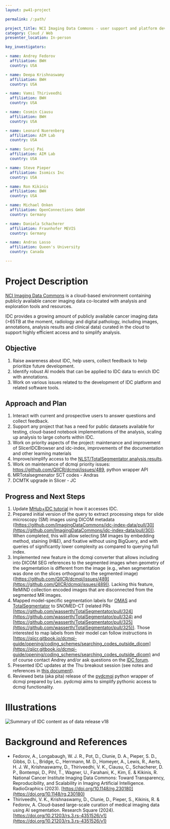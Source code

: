 ```yaml
---
layout: pw41-project

permalink: /:path/

project_title: NCI Imaging Data Commons - user support and platform development
category: Cloud / Web
presenter_location: In-person

key_investigators:

- name: Andrey Fedorov
  affiliation: BWH
  country: USA

- name: Deepa Krishnaswamy
  affiliation: BWH
  country: USA

- name: Vamsi Thiriveedhi
  affiliation: BWH
  country: USA

- name: Cosmin Ciausu
  affiliation: BWH
  country: USA

- name: Leonard Nuerenberg
  affiliation: AIM Lab
  country: USA

- name: Suraj Pai
  affiliation: AIM Lab
  country: USA

- name: Steve Pieper
  affiliation: Isomics Inc
  country: USA

- name: Ron Kikinis
  affiliation: BWH
  country: USA

- name: Michael Onken
  affiliation: OpenConnections GmbH
  country: Germany

- name: Daniela Schacherer
  affiliation: Fraunhofer MEVIS
  country: Germany

- name: Andras Lasso
  affiliation: Queen's University
  country: Canada

---
```


# Project Description

<!-- Add a short paragraph describing the project. -->


[NCI Imaging Data Commons](https://portal.imaging.datacommons.cancer.gov/explore/) is a cloud-based environment containing publicly available cancer imaging data co-located with analysis and exploration tools and resources.

IDC provides a growing amount of publicly available cancer imaging data (>65TB at the moment, radiology and digital pathology, including images, annotations, analysis results and clinical data) curated in the cloud to support highly efficient access and to simplify analysis.



## Objective

<!-- Describe here WHAT you would like to achieve (what you will have as end result). -->
1. Raise awareness about IDC, help users, collect feedback to help prioritize future development.
2. Identify robust AI models that can be applied to IDC data to enrich IDC with annotations.
3. Work on various issues related to the development of IDC platform and related software tools.

## Approach and Plan

<!-- Describe here HOW you would like to achieve the objectives stated above. -->

1. Interact with current and prospective users to answer questions and collect feedback.
2. Support any project that has a need for public datasets available for testing, cloud-based notebook implementations of the analysis, scaling up analysis to large cohorts within IDC.
3. Work on priority aspects of the project: maintenance and improvement of SlicerIDCBrowser and idc-index, improvements of the documentation and other learning materials
4. Improve/simplify access to the [NLST/TotalSegmentator analysis results](https://discourse.canceridc.dev/t/new-in-idc-v18-totalsegmentator-segmentations-and-radiomics-features-for-nlst-cts/582).
5. Work on maintenance of dcmqi priority issues: https://github.com/QIICR/dcmqi/issues/489, python wrapper API
6. MRTotalsegmenator SCT codes - Andras
7. DCMTK upgrade in Slicer - JC


## Progress and Next Steps

1. Update [MHub+IDC tutorial](https://github.com/MHubAI/examples/blob/main/notebooks/PW41_tutorial.ipynb) in how it accesses IDC.
1. Prepared initial version of the query to extract processing steps for slide microscopy (SM) images using DICOM metadata ([https://github.com/ImagingDataCommons/idc-index-data/pull/30](https://github.com/ImagingDataCommons/idc-index-data/pull/30)). When completed, this will allow selecting SM images by embedding method, staining (H&E), and fixative without using BigQuery, and with queries of significantly lower complexity as compared to querying full index.
2. Implemented new feature in the dcmqi converter that allows including into DICOM SEG references to the segmented images when geometry of the segmentation is different from the image (e.g., when segmentation was done on the slices orthogonal to the segmented image) ([https://github.com/QIICR/dcmqi/issues/489](https://github.com/QIICR/dcmqi/issues/489)). Lacking this feature, ReMIND collection encoded images that are disconnected from the segmented MR images.
3. Mapped model-specific segmentation labels for [OMAS](https://docs.google.com/spreadsheets/d/1pBicNskjMDJBnD3w4yAQroj8SGSAhDfA_TUK24dLEyc/edit?gid=1390863317#gid=1390863317) and [TotalSegmentator](https://docs.google.com/spreadsheets/d/1oEzXCmraoLgbbb5lNxWiHuYDza86aXxKqSUmUetwI7M/edit?gid=780795691#gid=780795691) to SNOMED-CT (related PRs [https://github.com/wasserth/TotalSegmentator/pull/324](https://github.com/wasserth/TotalSegmentator/pull/324) and [https://github.com/wasserth/TotalSegmentator/pull/325](https://github.com/wasserth/TotalSegmentator/pull/325)). Those interested to map labels from their model can follow instructions in [https://qiicr.gitbook.io/dcmqi-guide/opening/coding_schemes/searching_codes_outside_dicom](https://qiicr.gitbook.io/dcmqi-guide/opening/coding_schemes/searching_codes_outside_dicom) and of course contact Andrey and/or ask questions on the [IDC forum](https://discourse.canceridc.dev/).
4. Presented IDC updates at the Thu breakout session (see notes and references in [this document](https://docs.google.com/document/d/11IG53uKYePUlQFCUX6nFw4HqQDyt2jcLkvqjnHGNPCI/edit)).
5. Reviewed beta (aka pita) release of the [pydcmqi](https://github.com/LennyN95/pydcmqi) python wrapper of dcmqi prepared by Leo. pydcmqi aims to simplify pythonic access to dcmqi functionality.

# Illustrations

<!-- Add pictures and links to videos that demonstrate what has been accomplished. -->


![Summary of IDC content as of data release v18](https://learn.canceridc.dev/~gitbook/image?url=https%3A%2F%2F1103581492-files.gitbook.io%2F%7E%2Ffiles%2Fv0%2Fb%2Fgitbook-x-prod.appspot.com%2Fo%2Fspaces%252F-MCTG4fXybYgGMalZnmf-2668963341%252Fuploads%252FBPUPVLBlGOSoK0iQxXbl%252Fidc_v18_summary.jpg%3Falt%3Dmedia%26token%3D332a4ac5-5850-4e23-9340-d50607ec3dfd&width=768&dpr=2&quality=100&sign=a98506d4008137a946a692376342be1a161a5301dca7439f7ee2d94db9fa95f1)



# Background and References

<!-- If you developed any software, include link to the source code repository.
     If possible, also add links to sample data, and to any relevant publications. -->


* Fedorov, A., Longabaugh, W. J. R., Pot, D., Clunie, D. A., Pieper, S. D., Gibbs, D. L., Bridge, C., Herrmann, M. D., Homeyer, A., Lewis, R., Aerts, H. J. W., Krishnaswamy, D., Thiriveedhi, V. K., Ciausu, C., Schacherer, D. P., Bontempi, D., Pihl, T., Wagner, U., Farahani, K., Kim, E. & Kikinis, R. National Cancer Institute Imaging Data Commons: Toward Transparency, Reproducibility, and Scalability in Imaging Artificial Intelligence. RadioGraphics (2023). [https://doi.org/10.1148/rg.230180](https://doi.org/10.1148/rg.230180)
* Thiriveedhi, V. K., Krishnaswamy, D., Clunie, D., Pieper, S., Kikinis, R. & Fedorov, A. Cloud-based large-scale curation of medical imaging data using AI segmentation. Research Square (2024). [https://doi.org/10.21203/rs.3.rs-4351526/v1](https://doi.org/10.21203/rs.3.rs-4351526/v1)
